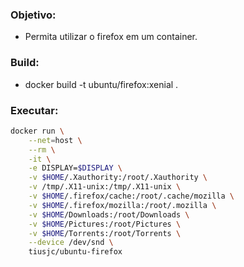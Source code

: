 ### Objetivo: 

  - Permita utilizar o firefox em um container.

### Build:

  - docker build -t ubuntu/firefox:xenial .

### Executar:

```sh
docker run \
    --net=host \
    --rm \
    -it \
    -e DISPLAY=$DISPLAY \
    -v $HOME/.Xauthority:/root/.Xauthority \
    -v /tmp/.X11-unix:/tmp/.X11-unix \
    -v $HOME/.firefox/cache:/root/.cache/mozilla \
    -v $HOME/.firefox/mozilla:/root/.mozilla \
    -v $HOME/Downloads:/root/Downloads \
    -v $HOME/Pictures:/root/Pictures \
    -v $HOME/Torrents:/root/Torrents \
    --device /dev/snd \
    tiusjc/ubuntu-firefox
```

